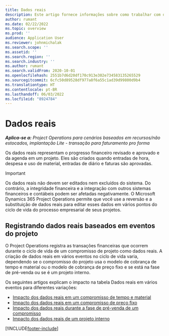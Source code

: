```yaml
---
title: Dados reais
description: Este artigo fornece informações sobre como trabalhar com dados reais no Microsoft Dynamics 365 Project Operations.
author: rumant
ms.date: 02/22/2022
ms.topic: overview
ms.prod: ''
audience: Application User
ms.reviewer: johnmichalak
ms.search.scope: ''
ms.assetid: ''
ms.search.region: ''
ms.search.industry: ''
ms.author: rumant
ms.search.validFrom: 2020-10-01
ms.openlocfilehash: 2551b7d6d20df170c913e302e734583135265529
ms.sourcegitcommit: 6cfc50d89528df977a8f6a55c1ad39d99800d9b4
ms.translationtype: HT
ms.contentlocale: pt-BR
ms.lasthandoff: 06/03/2022
ms.locfileid: "8924784"
---
```

# <a name="actuals"></a>Dados reais

_**Aplica-se a:** Project Operations para cenários baseados em recursos/não estocados, implantação Lite - transação para faturamento pro forma_

Os dados reais representam o progresso financeiro revisado e aprovado e da agenda em um projeto. Eles são criados quando entradas de hora, despesa e uso de material, entradas de diário e faturas são aprovadas.

> [!IMPORTANT]
> Os dados reais não devem ser editados nem excluídos do sistema. Do contrário, a integridade financeira e a integração com outros sistemas financeiros e contábeis podem ser afetadas negativamente. O Microsoft Dynamics 365 Project Operations permite que você use a reversão e a substituição de dados reais para editar esses dados em vários pontos do ciclo de vida do processo empresarial de seus projetos.

## <a name="recording-actuals-based-on-project-events"></a>Registrando dados reais baseados em eventos do projeto

O Project Operations registra as transações financeiras que ocorrem durante o ciclo de vida de um compromisso de projeto como dados reais. A criação de dados reais em vários eventos no ciclo de vida varia, dependendo se o compromisso do projeto usa o modelo de cobrança de tempo e material ou o modelo de cobrança de preço fixo e se está na fase de pré-venda ou se é um projeto interno.

Os seguintes artigos explicam o impacto na tabela Dados reais em vários eventos para diferentes variações:

- [Impacto dos dados reais em um compromisso de tempo e material](ActualsonTM.md)
- [Impacto dos dados reais em um compromisso de preço fixo](ActualonFP.md)
- [Impacto dos dados reais durante a fase de pré-venda de um compromisso](ActualonPreSales.md)
- [Impacto dos dados reais de um projeto interno](ActualonInternal.md)

[!INCLUDE[footer-include](../includes/footer-banner.md)]
